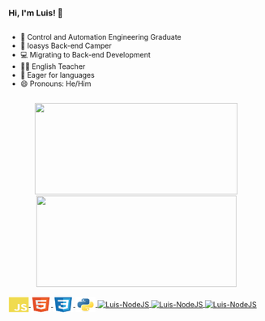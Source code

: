 ### Hi, I'm Luis! 👋
##
* 🤖 Control and Automation Engineering Graduate
* 🚀 Ioasys Back-end Camper
* 💻 Migrating to Back-end Development
* 👨‍🏫 English Teacher
* 💬 Eager for languages
* 😄 Pronouns: He/Him
##
<div align="center">
  <a href="https://github.com/luisscoelho">
  <img height="180em" width="400em "src="https://github-readme-stats.vercel.app/api?username=luisscoelho&show_icons=true&theme=dracula&include_all_commits=true&count_private=true"/>
  <img height="180em" width="395em" src="https://github-readme-stats.vercel.app/api/top-langs/?username=luisscoelho&layout=compact&langs_count=7&theme=dracula"/>
</div>
  
<div style="display: inline_block"><br>
  <img align="center" alt="Luis-Js" height="30" width="40" src="https://raw.githubusercontent.com/devicons/devicon/master/icons/javascript/javascript-plain.svg">
  <img align="center" alt="Luis-HTML" height="30" width="40" src="https://raw.githubusercontent.com/devicons/devicon/master/icons/html5/html5-original.svg">
  <img align="center" alt="Luis-CSS" height="30" width="40" src="https://raw.githubusercontent.com/devicons/devicon/master/icons/css3/css3-original.svg">
  <img align="center" alt="Luis-Python" height="30" width="40" src="https://raw.githubusercontent.com/devicons/devicon/master/icons/python/python-original.svg">
  <img align="center" alt="Luis-NodeJS" height="30" width="40" src="https://cdn.jsdelivr.net/gh/devicons/devicon/icons/nodejs/nodejs-original.svg">
  <img align="center" alt="Luis-NodeJS" height="30" width="40" src="https://cdn.jsdelivr.net/gh/devicons/devicon/icons/express/express-original.svg">
  <img align="center" alt="Luis-NodeJS" height="30" width="40" src="https://cdn.jsdelivr.net/gh/devicons/devicon/icons/mongodb/mongodb-original.svg">
 </div>
 
 ##
 

<!--
**luisscoelho/luisscoelho** is a ✨ _special_ ✨ repository because its `README.md` (this file) appears on your GitHub profile.

Here are some ideas to get you started:

- 🔭 I’m currently working on ...
- 🌱 I’m currently learning ...
- 👯 I’m looking to collaborate on ...
- 🤔 I’m looking for help with ...
- 💬 Ask me about ...
- 📫 How to reach me: ...
- 😄 Pronouns: ...
- ⚡ Fun fact: ...
-->
